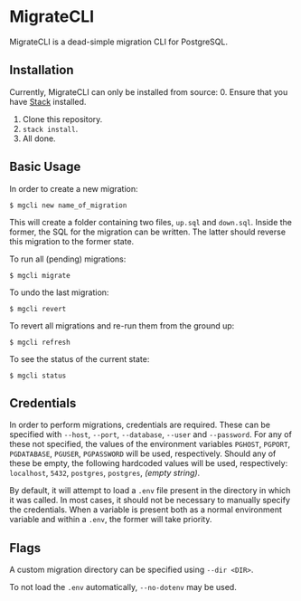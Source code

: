 # MigrateCLI

MigrateCLI is a dead-simple migration CLI for PostgreSQL.

## Installation

Currently, MigrateCLI can only be installed from source:
0. Ensure that you have [Stack](https://docs.haskellstack.org/en/stable/) installed.
1. Clone this repository.
2. `stack install`.
3. All done.

## Basic Usage

In order to create a new migration:
```
$ mgcli new name_of_migration
```

This will create a folder containing two files, `up.sql` and `down.sql`. 
Inside the former, the SQL for the migration can be written.
The latter should reverse this migration to the former state.

To run all (pending) migrations:
```
$ mgcli migrate
```

To undo the last migration:
```
$ mgcli revert
```

To revert all migrations and re-run them from the ground up:
```
$ mgcli refresh
```

To see the status of the current state:
```
$ mgcli status
```

## Credentials

In order to perform migrations, credentials are required.
These can be specified with `--host`, `--port`, `--database`, `--user` and `--password`.
For any of these not specified, the values of the environment variables `PGHOST`, `PGPORT`, `PGDATABASE`, `PGUSER`, `PGPASSWORD` will be used, respectively.
Should any of these be empty, the following hardcoded values will be used, respectively: `localhost`, `5432`, `postgres`, `postgres`, *(empty string)*.

By default, it will attempt to load a `.env` file present in the directory in which it was called. In most cases, it should not be necessary to manually specify the credentials. When a variable is present both as a normal environment variable and within a `.env`, the former will take priority.

## Flags

A custom migration directory can be specified using `--dir <DIR>`.

To not load the `.env` automatically, `--no-dotenv` may be used.
